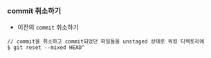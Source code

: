 ### commit 취소하기

- 이전의 `commit` 취소하기

```
// commit을 취소하고 commit되었던 파일들을 unstaged 상태로 워킹 디렉토리에 
$ git reset --mixed HEAD^ 
```
